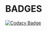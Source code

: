 # BADGES



[![Codacy Badge](https://app.codacy.com/project/badge/Grade/ab20cb0afd60492693289c37cc226619)](https://www.codacy.com/gh/ShivaliGokhale/MiniProject_shivali/dashboard?utm_source=github.com&amp;utm_medium=referral&amp;utm_content=ShivaliGokhale/MiniProject_shivali&amp;utm_campaign=Badge_Grade)
